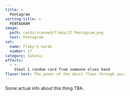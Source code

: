 ```yaml
---
title: >
  Pentagram
sorting-title: >
  PENTAGRAM
image: 
  path: cards/scanned/flaky/17 Pentagram.png
  text: Pentagram
set:
  name: Flaky's Cards
  number: 17
category: Satanic
effects: 
  - >
    Steal 1 random card from someone elses hand
flavor-text: The power of the devil flows through you.
---
```

Some actual info about this thing TBA.
